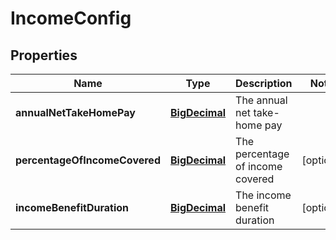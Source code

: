 
# IncomeConfig

## Properties
Name | Type | Description | Notes
------------ | ------------- | ------------- | -------------
**annualNetTakeHomePay** | [**BigDecimal**](BigDecimal.md) | The annual net take-home pay | 
**percentageOfIncomeCovered** | [**BigDecimal**](BigDecimal.md) | The percentage of income covered |  [optional]
**incomeBenefitDuration** | [**BigDecimal**](BigDecimal.md) | The income benefit duration |  [optional]



